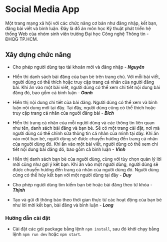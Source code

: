 # Social Media App

Một trang mạng xã hội với các chức năng cơ bản như đăng nhập, kết bạn, đăng bài viết và bình luận. Đây là đồ án môn học Kỹ thuật phát triển hệ thống Web của nhóm sinh viên trường Đại học Công nghệ Thông tin - ĐHQG TP.HCM.

## Xây dựng chức năng

- Cho phép người dùng tạo tài khoản mới và đăng nhập - ***Nguyên***

- Hiển thị danh sách bài đăng của bạn bè trên trang chủ. Với mỗi bài viết, người dùng có thể thích hoặc truy cập trang cá nhân của người đăng bài. Khi ấn vào một bài viết, người dùng có thể xem chi tiết nội dung bài đăng đó, bao gồm cả bình luận - ***Oanh***

- Hiển thị nội dung chi tiết của bài đăng. Người dùng có thể xem và bình luận nội dung mới tại đây. Tại đây, người dùng cũng có thể thích hoặc truy cập trang cá nhân của người đăng bài - ***Bích***

- Hiển thị trang cá nhân của mỗi người dùng và các thông tin liên quan như tên, danh sách bài đăng và bạn bè. Sẽ có một trang cài đặt, nơi mà người dùng có thể chỉnh sửa thông tin cá nhân của mình tại đây. Khi ấn vào một bạn bè, người dùng sẽ được chuyển hướng đến trang cá nhân của người dùng đó. Khi ấn vào một bài viết, người dùng có thể xem chi tiết nội dung bài đăng đó, bao gồm cả bình luận - ***Vinh***

- Hiển thị danh sách bạn bè của người dùng, cùng với tùy chọn quản lý lời mời cũng như gợi ý kết bạn. Khi ấn vào một người dùng, người dùng sẽ được chuyển hướng đến trang cá nhân của người dùng đó. Người dùng cũng có thể hủy kết bạn với một người dùng tại đây - ***Duy***

- Cho phép người dùng tìm kiếm bạn bè hoặc bài đăng theo từ khóa - ***Thịnh***

- Tạo và gửi đi thông báo theo thời gian thực từ các hoạt động của bạn bè như lời mời kết bạn, bài đăng và bình luận - ***Long***

### Hướng dẫn cài đặt

- Cài đặt các gói package bằng lệnh `npm install`, sau đó khởi chạy bằng lệnh `npm run dev` hoặc `npm start`.
